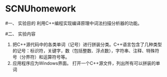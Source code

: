 # SCNUhomework
#一、	实验目的
利用C++编程实现编译原理中词法扫描分析器的功能。

#二、	实验内容
1.	把C++源代码中的各类单词（记号）进行拼装分类。C++语言包含了几种类型的记号：标识符，关键字，数（包括整数、浮点数），字符串、注释、特殊符号（分界符）和运算符号等。
2.	应用程序应为Windows界面。
打开一个C++源文件，列出所有可以拼装的单词
